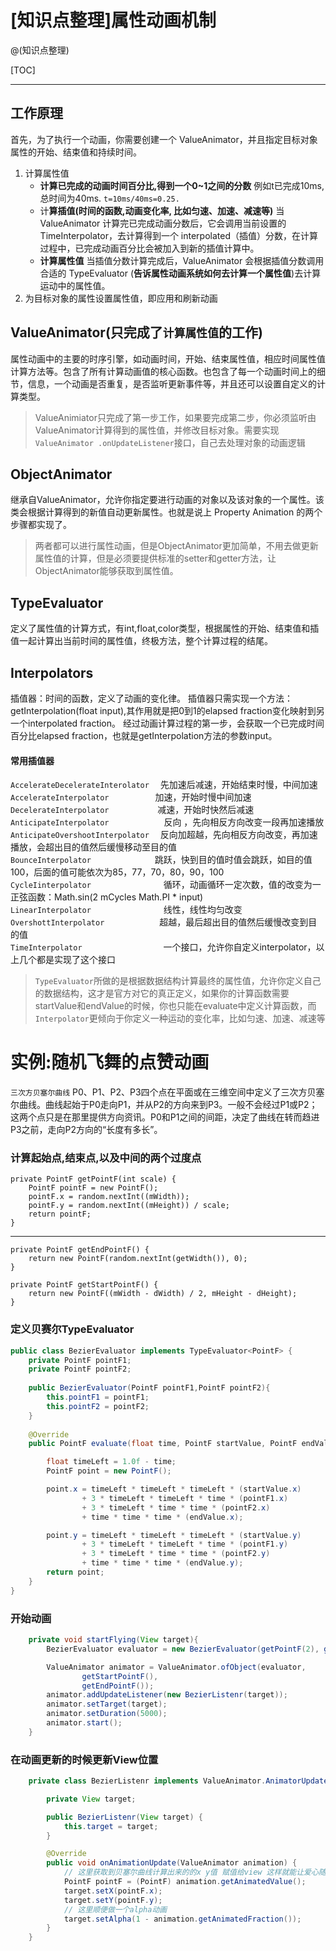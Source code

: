 # [知识点整理]属性动画机制

@(知识点整理)


[TOC]
  
  
---


## 工作原理
首先，为了执行一个动画，你需要创建一个 ValueAnimator，并且指定目标对象属性的开始、结束值和持续时间。

1. 计算属性值
	- **计算已完成的动画时间百分比,得到一个0~1之间的分数** 例如t已完成10ms,总时间为40ms. `t=10ms/40ms=0.25.　`
	- 计**算插值(时间的函数,动画变化率, 比如匀速、加速、减速等)** 当 ValueAnimator 计算完已完成动画分数后，它会调用当前设置的 TimeInterpolator，去计算得到一个 interpolated（插值）分数，在计算过程中，已完成动画百分比会被加入到新的插值计算中。
	- **计算属性值** 当插值分数计算完成后，ValueAnimator 会根据插值分数调用合适的 TypeEvaluator (**告诉属性动画系统如何去计算一个属性值**)去计算运动中的属性值。
2. 为目标对象的属性设置属性值，即应用和刷新动画


## ValueAnimator(只完成了`计算属性值`的工作)
属性动画中的主要的时序引擎，如动画时间，开始、结束属性值，相应时间属性值计算方法等。包含了所有计算动画值的核心函数。也包含了每一个动画时间上的细节，信息，一个动画是否重复，是否监听更新事件等，并且还可以设置自定义的计算类型。

>ValueAnimiator只完成了第一步工作，如果要完成第二步，你必须监听由ValueAnimator计算得到的属性值，并修改目标对象。需要实现`ValueAnimator .onUpdateListener`接口，自己去处理对象的动画逻辑

																																																																																																																																																																																																									
## ObjectAnimator
继承自ValueAnimator，允许你指定要进行动画的对象以及该对象的一个属性。该类会根据计算得到的新值自动更新属性。也就是说上 Property Animation 的两个步骤都实现了。

>两者都可以进行属性动画，但是ObjectAnimator更加简单，不用去做更新属性值的计算，但是必须要提供标准的setter和getter方法，让ObjectAnimator能够获取到属性值。

## TypeEvaluator
定义了属性值的计算方式，有int,float,color类型，根据属性的开始、结束值和插值一起计算出当前时间的属性值，终极方法，整个计算过程的结尾。

## Interpolators
插值器：时间的函数，定义了动画的变化律。
插值器只需实现一个方法：getInterpolation(float input),其作用就是把0到1的elapsed fraction变化映射到另一个interpolated fraction。
经过动画计算过程的第一步，会获取一个已完成时间百分比elapsed fraction，也就是getInterpolation方法的参数input。

#### 常用插值器
`AccelerateDecelerateInterolator`　 先加速后减速，开始结束时慢，中间加速  
`AccelerateInterpolator`　　　　　 加速，开始时慢中间加速  
`DecelerateInterpolator`　　　 　　 减速，开始时快然后减速   
`AnticipateInterpolator`　　　　　　 反向 ，先向相反方向改变一段再加速播放   
`AnticipateOvershootInterpolator`　 反向加超越，先向相反方向改变，再加速播放，会超出目的值然后缓慢移动至目的值   
`BounceInterpolator`　　　　　　　 跳跃，快到目的值时值会跳跃，如目的值100，后面的值可能依次为85，77，70，80，90，100   
`CycleIinterpolator`　　　　　　　　 循环，动画循环一定次数，值的改变为一正弦函数：Math.sin(2 mCycles Math.PI * input)   
`LinearInterpolator`　　　　　　　　 线性，线性均匀改变   
`OvershottInterpolator`　　　　　　 超越，最后超出目的值然后缓慢改变到目的值   
`TimeInterpolator`　　　　　　　　　 一个接口，允许你自定义interpolator，以上几个都是实现了这个接口   


>`TypeEvaluator`所做的是根据数据结构计算最终的属性值，允许你定义自己的数据结构，这才是官方对它的真正定义，如果你的计算函数需要startValue和endValue的时候，你也只能在evaluate中定义计算函数，而`Interpolator`更倾向于你定义一种运动的变化率，比如匀速、加速、减速等


# 实例:随机飞舞的点赞动画


`三次方贝塞尔曲线`
P0、P1、P2、P3四个点在平面或在三维空间中定义了三次方贝塞尔曲线。曲线起始于P0走向P1，并从P2的方向来到P3。一般不会经过P1或P2；这两个点只是在那里提供方向资讯。P0和P1之间的间距，决定了曲线在转而趋进P3之前，走向P2方向的“长度有多长”。

### 计算起始点,结束点,以及中间的两个过度点


	private PointF getPointF(int scale) {
		PointF pointF = new PointF();
		pointF.x = random.nextInt((mWidth));
		pointF.y = random.nextInt((mHeight)) / scale;
		return pointF;
	}	

---

	private PointF getEndPointF() {
		return new PointF(random.nextInt(getWidth()), 0);
	}

	private PointF getStartPointF() {
		return new PointF((mWidth - dWidth) / 2, mHeight - dHeight);
	}

### 定义贝赛尔TypeEvaluator

```java
public class BezierEvaluator implements TypeEvaluator<PointF> {
    private PointF pointF1;
    private PointF pointF2;
    
    public BezierEvaluator(PointF pointF1,PointF pointF2){
        this.pointF1 = pointF1;
        this.pointF2 = pointF2;
    }
    
    @Override
    public PointF evaluate(float time, PointF startValue, PointF endValue) {

        float timeLeft = 1.0f - time;
        PointF point = new PointF();

        point.x = timeLeft * timeLeft * timeLeft * (startValue.x)
                + 3 * timeLeft * timeLeft * time * (pointF1.x)
                + 3 * timeLeft * time * time * (pointF2.x)
                + time * time * time * (endValue.x);

        point.y = timeLeft * timeLeft * timeLeft * (startValue.y)
                + 3 * timeLeft * timeLeft * time * (pointF1.y)
                + 3 * timeLeft * time * time * (pointF2.y)
                + time * time * time * (endValue.y);
        return point;
    }
}
```

### 开始动画

```java
	private void startFlying(View target){
		BezierEvaluator evaluator = new BezierEvaluator(getPointF(2), getPointF(1));

		ValueAnimator animator = ValueAnimator.ofObject(evaluator,
				getStartPointF(),
				getEndPointF());
		animator.addUpdateListener(new BezierListenr(target));
		animator.setTarget(target);
		animator.setDuration(5000);
		animator.start();
	}
```

### 在动画更新的时候更新View位置

```java
	private class BezierListenr implements ValueAnimator.AnimatorUpdateListener {

		private View target;

		public BezierListenr(View target) {
			this.target = target;
		}

		@Override
		public void onAnimationUpdate(ValueAnimator animation) {
			// 这里获取到贝塞尔曲线计算出来的的x y值 赋值给view 这样就能让爱心随着曲线走啦
			PointF pointF = (PointF) animation.getAnimatedValue();
			target.setX(pointF.x);
			target.setY(pointF.y);
			// 这里顺便做一个alpha动画
			target.setAlpha(1 - animation.getAnimatedFraction());
		}
	}
```
